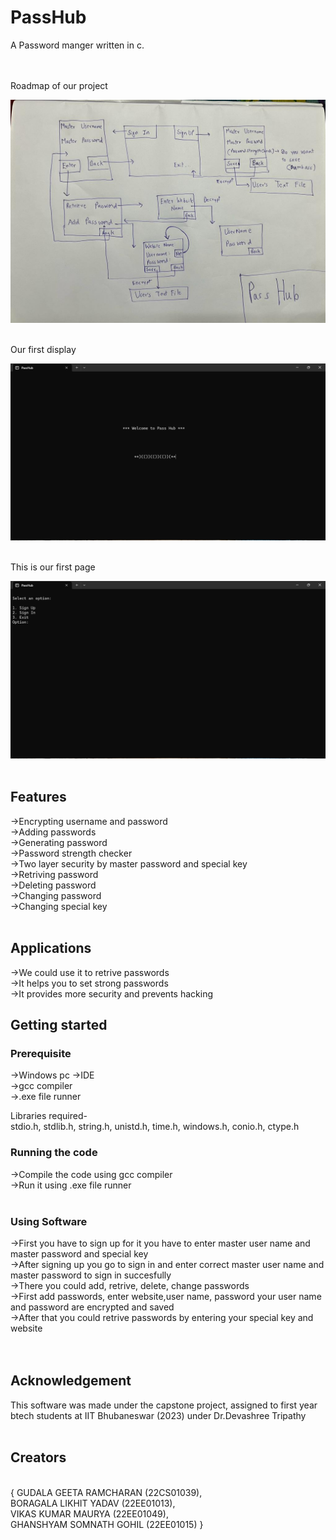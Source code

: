 # PassHub
A Password manger written in c. <br/>
            
<br/><br/>Roadmap of our project<br/>

![Image](https://github.com/VikasMaurya07/PassHub/blob/main/Project%20Map.jpg "Project Map")<br/><br/>

Our first display<br/>

![Image](https://github.com/VikasMaurya07/PassHub/blob/main/Screenshot%20(133).png "Screenshot(133)") <br/><br/>

This is our first page<br/>

![Image](https://github.com/VikasMaurya07/PassHub/blob/main/Screenshot%20(134).png "Screenshot(134)")<br/> <br/>


## Features

->Encrypting username and password<br/>
->Adding passwords<br/>
->Generating password<br/>
->Password strength checker<br/>
->Two layer security by master password and special key<br/>
->Retriving password<br/>
->Deleting password<br/>
->Changing password<br/>
->Changing special key<br/> <br/>

## Applications

->We could use it to retrive passwords<br/>
->It helps you to set strong passwords<br/>
->It provides more security and prevents hacking<br/>

## Getting started

### Prerequisite

->Windows pc
->IDE<br/>
->gcc compiler<br/>
->.exe file runner<br/>

Libraries required-<br/>
stdio.h,
 stdlib.h,
 string.h,
 unistd.h,
 time.h,
 windows.h,
 conio.h,
 ctype.h <br/>

### Running the code

->Compile the code using gcc compiler<br/>
->Run it using .exe file runner<br/><br/>

### Using Software

->First you have to sign up for it you have to enter master user name and master password and special key<br/>
->After signing up you go to sign in and enter correct master user name and master password to sign in succesfully<br/>
->There you could add, retrive, delete, change passwords<br/>
->First add passwords, enter website,user name, password your user name and password are encrypted and saved<br/>
->After that you could retrive passwords by entering your special key and website<br/> <br/> <br/>

## Acknowledgement

This software was made under the capstone project, assigned to first year btech students at IIT Bhubaneswar (2023) under Dr.Devashree Tripathy<br/> <br/>

## Creators

<br/> { GUDALA GEETA RAMCHARAN (22CS01039),<br/>
        BORAGALA LIKHIT YADAV (22EE01013),<br/>
        VIKAS KUMAR MAURYA (22EE01049),<br/>
        GHANSHYAM SOMNATH GOHIL (22EE01015) } <br/>







